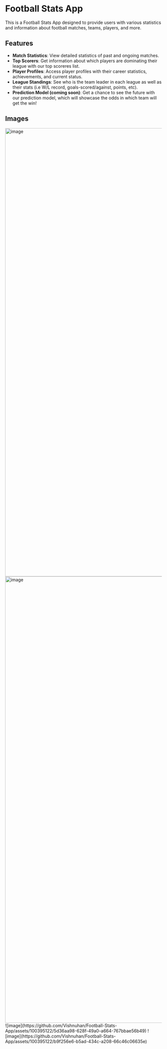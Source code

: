 # Football Stats App

This is a Football Stats App designed to provide users with various statistics and information about football matches, teams, players, and more.

## Features

- **Match Statistics**: View detailed statistics of past and ongoing matches.
- **Top Scorers**: Get information about which players are dominating their league with our top scoreres list. 
- **Player Profiles**: Access player profiles with their career statistics, achievements, and current status.
- **League Standings**: See who is the team leader in each league as well as their stats (i.e W/L record, goals-scored/against, points, etc).
- **Prediction Model (coming soon)**: Get a chance to see the future with our prediction model, which will showcase the odds in which team will get the win!

## Images
<img width="1440" alt="image" src="https://github.com/Vishnuhan/Football-Stats-App/assets/100395122/216e897d-8e6d-43f7-9784-03569203f5b5">
<img width="1434" alt="image" src="https://github.com/Vishnuhan/Football-Stats-App/assets/100395122/dcf23a63-c2a2-4990-9e21-ab1403c2c9db">
![image](https://github.com/Vishnuhan/Football-Stats-App/assets/100395122/5d36aa98-628f-49a0-a664-767bbae56b49)
![image](https://github.com/Vishnuhan/Football-Stats-App/assets/100395122/b9f256e6-b5ad-434c-a208-66c46c06635e)



